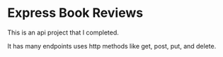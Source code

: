 # Express Book Reviews
This is an api project that I completed.

It has many endpoints uses http methods like get, post, put, and delete.

